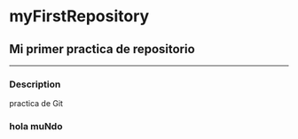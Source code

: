 # myFirstRepository

## Mi primer practica de repositorio

---

### Description

practica de Git

### hola muNdo
